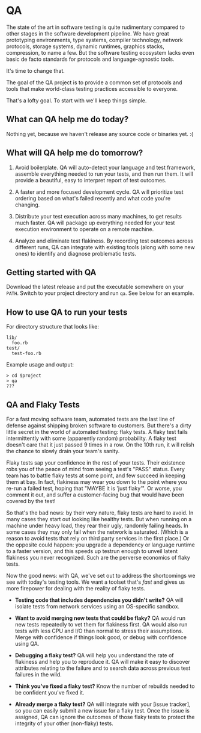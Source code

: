 # QA

The state of the art in software testing is quite rudimentary compared to other stages in the software development pipeline. We have great prototyping environments, type systems, compiler technology, network protocols, storage systems, dynamic runtimes, graphics stacks, compression, to name a few. But the software testing ecosystem lacks even basic de facto standards for protocols and language-agnostic tools.

It's time to change that.

The goal of the QA project is to provide a common set of protocols and tools that make world-class testing practices accessible to everyone.

That's a lofty goal. To start with we'll keep things simple.

## What can QA help me do today?

Nothing yet, because we haven't release any source code or binaries yet. :(

## What will QA help me do tomorrow?

1. Avoid boilerplate. QA will auto-detect your language and test framework, assemble everything needed to run your tests, and then run them. It will provide a beautiful, easy to interpret report of test outcomes.

2. A faster and more focused development cycle. QA will prioritize test ordering based on what's failed recently and what code you're changing.

3. Distribute your test execution across many machines, to get results much faster. QA will package up everything needed for your test execution environment to operate on a remote machine.

4. Analyze and eliminate test flakiness. By recording test outcomes across different runs, QA can integrate with existing tools (along with some new ones) to identify and diagnose problematic tests.

## Getting started with QA

Download the latest release and put the executable somewhere on your `PATH`. Switch to your project directory and run `qa`. See below for an example.

## How to use QA to run your tests

For directory structure that looks like:

```
lib/
  foo.rb
test/
  test-foo.rb
```

Example usage and output:
```
> cd $project
> qa
???
```

## QA and Flaky Tests

For a fast moving software team, automated tests are the last line of defense against shipping broken software to customers. But there's a dirty little secret in the world of automated testing: flaky tests. A flaky test fails intermittently with some (apparently random) probability. A flaky test doesn't care that it just passed 9 times in a row. On the 10th run, it will relish the chance to slowly drain your team's sanity.

Flaky tests sap your confidence in the rest of your tests. Their existence robs you of the peace of mind from seeing a test's "PASS" status. Every team has to battle flaky tests at some point, and few succeed in keeping them at bay. In fact, flakiness may wear you down to the point where you re-run a failed test, hoping that "MAYBE it is 'just flaky'". Or worse, you comment it out, and suffer a customer-facing bug that would have been covered by the test!

So that's the bad news: by their very nature, flaky tests are hard to avoid. In many cases they start out looking like healthy tests. But when running on a machine under heavy load, they rear their ugly, randomly failing heads.  In some cases they may only fail when the network is saturated. (Which is a reason to avoid tests that rely on third party services in the first place.) Or the opposite could happen: you upgrade a dependency or language runtime to a faster version, and this speeds up testrun enough to unveil latent flakiness you never recognized. Such are the perverse economics of flaky tests.

Now the good news: with QA, we've set out to address the shortcomings we see with today's testing tools. We want a toolset that's *fast* and gives us more firepower for dealing with the reality of flaky tests.

- **Testing code that includes dependencies you didn't write?** QA will isolate tests from network services using an OS-specific sandbox.

- **Want to avoid merging new tests that could be flaky?** QA would run new tests repeatedly to vet them for flakiness first. QA would also run tests with less CPU and I/O than normal to stress their assumptions. Merge with confidence if things look good, or debug with confidence using QA.

- **Debugging a flaky test?** QA will help you understand the rate of flakiness and help you to reproduce it. QA will make it easy to discover attributes relating to the failure and to search data across previous test failures in the wild.

- **Think you've fixed a flaky test?** Know the number of rebuilds needed to be confident you've fixed it.

- **Already merge a flaky test?** QA will integrate with your [issue tracker], so you can easily submit a new issue for a flaky test. Once the issue is assigned, QA can ignore the outcomes of those flaky tests to protect the integrity of your other (non-flaky) tests.

